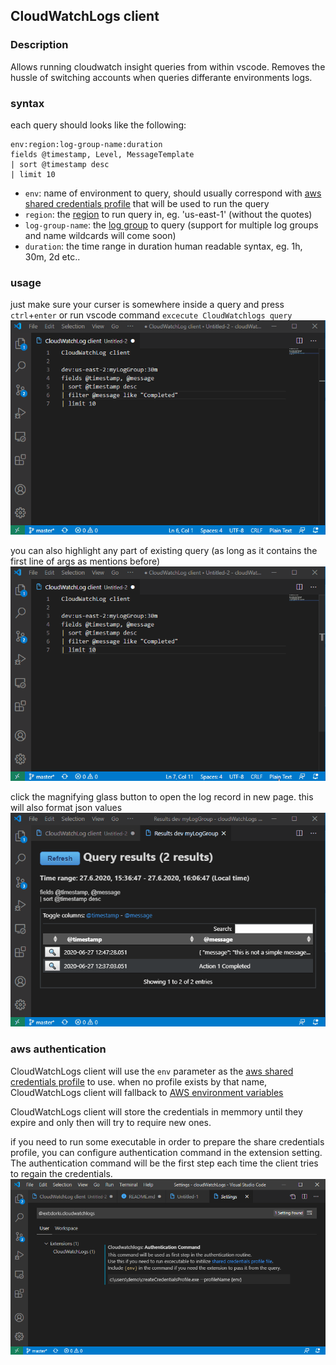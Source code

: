 ## CloudWatchLogs client
### Description
Allows running cloudwatch insight queries from within vscode.
Removes the hussle of switching accounts when queries differante environments logs.

### syntax
each query should looks like the following:
```
env:region:log-group-name:duration
fields @timestamp, Level, MessageTemplate
| sort @timestamp desc
| limit 10
```

- `env`: name of environment to query, should usually correspond with [aws shared credentials profile][1] that will be used to run the query
- `region`: the [region][3] to run query in, eg. 'us-east-1' (without the quotes)
- `log-group-name`: the [log group][2] to query (support for multiple log groups and name wildcards will come soon)
- `duration`: the time range in duration human readable syntax, eg. 1h, 30m, 2d etc..

### usage
just make sure your curser is somewhere inside a query and press `ctrl`+`enter` or run vscode command `excecute CloudWatchlogs query`
![simpleQuery][simpleQuery]

you can also highlight any part of existing query (as long as it contains the first line of args as mentions before)
![selectedQuery][selectedQuery]

click the magnifying glass button to open the log record in new page.
this will also format json values
![openLogRecord][openLogRecord]

### aws authentication
CloudWatchLogs client will use the `env` parameter as the [aws shared credentials profile][1] to use.
when no profile exists by that name, CloudWatchLogs client will fallback to [AWS environment variables][4]

CloudWatchLogs client will store the credentials in memmory until they expire and only then will try to 
require new ones.

if you need to run some executable in order to prepare the share credentials profile, you can configure 
authentication command in the extension setting. The authentication command will be the first step each time
the client tries to regain the credentials.
![settings][settings]


[1]: https://docs.aws.amazon.com/ses/latest/DeveloperGuide/create-shared-credentials-file.html
[2]: https://docs.aws.amazon.com/AmazonCloudWatch/latest/logs/Working-with-log-groups-and-streams.html
[3]: https://docs.aws.amazon.com/general/latest/gr/cwl_region.html
[4]: https://docs.aws.amazon.com/cli/latest/userguide/cli-configure-envvars.html#envvars-list

[simpleQuery]: https://github.com/dorki/vscode.cloudWatchLogs/blob/master/media/simpleQuery.gif?raw=true
[selectedQuery]: https://github.com/dorki/vscode.cloudWatchLogs/blob/master/media/selectedQuery.gif?raw=true 
[openLogRecord]: https://github.com/dorki/vscode.cloudWatchLogs/blob/master/media/openLogRecord.gif?raw=true 
[settings]: https://github.com/dorki/vscode.cloudWatchLogs/blob/master/media/settings.png?raw=true
